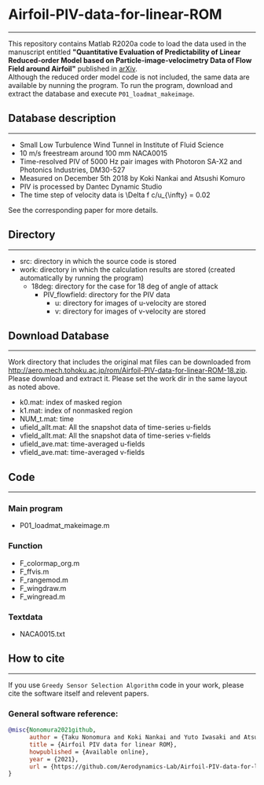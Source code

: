 # Airfoil-PIV-data-for-linear-ROM
<!-- Last modified: 2021/04/03 -->
---
This repository contains Matlab R2020a code to load the data used in the manuscript entitled __"Quantitative Evaluation of Predictability of Linear Reduced-order Model based on Particle-image-velocimetry Data of Flow Field around Airfoil"__ published in [arXiv](https://arxiv.org/abs/1907.12239).  
Although the reduced order model code is not included, the same data are available by nunning the program. 
To run the program, download and extract the database and execute `P01_loadmat_makeimage`.  

## Database description
---
- Small Low Turbulence Wind Tunnel in Institute of Fluid Science
- 10 m/s freestream around 100 mm NACA0015
- Time-resolved PIV of 5000 Hz pair images with Photoron SA-X2 and Photonics Industries, DM30-527
- Measured on December 5th 2018 by Koki Nankai and Atsushi Komuro
- PIV is processed by Dantec Dynamic Studio
- The time step of velocity data is \Delta f c/u_{\infty} = 0.02 

See the corresponding paper for more details.

## Directory
---
- src: directory in which the source code is stored  
- work: directory in which the calculation results are stored (created automatically by running the program)  
  - 18deg: directory for the case for 18 deg of angle of attack
    - PIV_flowfield: directory for the PIV data  
      - u: directory for images of u-velocity are stored
      - v: directory for images of v-velocity are stored
  
## Download Database  
---
Work directory that includes the original mat files can be downloaded from http://aero.mech.tohoku.ac.jp/rom/Airfoil-PIV-data-for-linear-ROM-18.zip.
Please download and extract it. Please set the work dir in the same layout as noted above.
 - k0.mat: index of masked region
 - k1.mat: index of nonmasked region
 - NUM_t.mat: time
 - ufield_allt.mat: All the snapshot data of time-series u-fields
 - vfield_allt.mat: All the snapshot data of time-series v-fields
 - ufield_ave.mat: time-averaged u-fields
 - vfield_ave.mat: time-averaged v-fields

## Code  
---
### Main program  
- P01_loadmat_makeimage.m  

### Function  
- F_colormap_org.m  
- F_ffvis.m  
- F_rangemod.m  
- F_wingdraw.m  
- F_wingread.m  

### Textdata  
- NACA0015.txt

## How to cite  
---
If you use `Greedy Sensor Selection Algorithm` code in your work, please cite the software itself and relevent papers.  
### General software reference:  
``` bibtex
@misc{Nonomura2021github,
      author = {Taku Nonomura and Koki Nankai and Yuto Iwasaki and Atsushi Komuro and Keisuke Asai},
      title = {Airfoil PIV data for linear ROM},
      howpublished = {Available online},
      year = {2021},
      url = {https://github.com/Aerodynamics-Lab/Airfoil-PIV-data-for-linear-ROM}
}
```  

